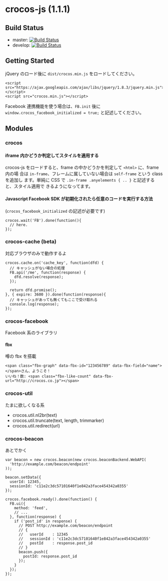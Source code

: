 crocos-js (1.1.1)
================================================================================


Build Status
--------------------------------------------------------------------------------

- master: [![Build Status](https://travis-ci.org/crocos/crocos-js.png?branch=master)](https://travis-ci.org/crocos/crocos-js)
- develop: [![Build Status](https://travis-ci.org/crocos/crocos-js.png?branch=develop)](https://travis-ci.org/crocos/crocos-js)


Getting Started
--------------------------------------------------------------------------------

jQuery のロード後に `dist/crocos.min.js` をロードしてください。

    <script src="https://ajax.googleapis.com/ajax/libs/jquery/1.8.3/jquery.min.js"></script>
    <script src="crocos.min.js"></script>


Facebook 連携機能を使う場合は、`FB.init` 後に `window.crocos_facebook_initialized = true;` と記述してください。


Modules
--------------------------------------------------------------------------------

### crocos

#### iframe 内かどうか判定してスタイルを適用する

crocos-js をロードすると、frame の中かどうかを判定して `<html>` に、frame 内の場
合は `in-frame`、フレームに属していない場合は `self-frame` という class を追加し
ます。単純に CSS で `.in-frame .anyelements { .. }` と記述すると、スタイル適用で
きるようになってます。


#### Javascript Facebook SDK が初期化されたら任意のコードを実行する方法

(`crocos_facebook_initialized` の記述が必要です)

    crocos.wait('FB').done(function(){
      // here.
    });


### crocos-cache (beta)

対応ブラウザのみで動作するよ

    crocos.cache.on('cache_key', function(dfd) {
      // キャッシュがない場合の処理
      FB.api('/me', function(response) {
        dfd.resolve(response);
      });
      
      return dfd.promise();
    }, { expire: 3600 }).done(function(response){
      // キャッシュがあっても無くてもここで受け取れる
      console.log(response);
    });


### crocos-facebook

Facebook 系のライブラリ


#### fbx

噂の fbx を搭載

    <span class="fbx-graph" data-fbx-id="123456789" data-fbx-field="name"></span>さん、ようこそ！
    いいね！数: <span class="fbx-like-count" data-fbx-url="http://crocos.co.jp"></span>


### crocos-util

たまに欲しくなる系

- crocos.util.nl2br(text)
- crocos.util.truncate(text, length, trimmarker)
- crocos.util.redirect(url)


### crocos-beacon

あとでかく

    var beacon = new crocos.beacon(new crocos.beaconBackend.WebAPI(
      'http://example.com/beacon/endpoint'
    ));

    beacon.setData({
      userId: 12345,
      sessionId: 'c11e2c3dc57101640f1e842a3face454342a0355'
    });

    crocos.facebook.ready().done(function() {
      FB.ui({
        method: 'feed',
        // ...
      }, function(response) {
        if ('post_id' in response) {
          // POST http://example.com/beacon/endpoint
          // {
          //   userId    : 12345
          //   sessionId : 'c11e2c3dc57101640f1e842a3face454342a0355'
          //   postId    : response.post_id
          // }
          beacon.push({
            postId: response.post_id
          });
        }
      });
    });

